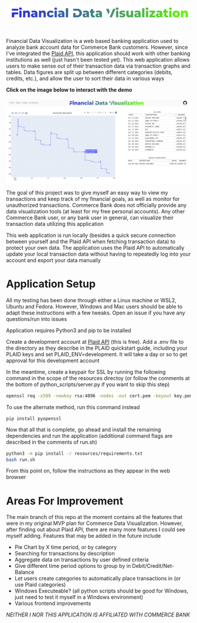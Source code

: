 <p align="center">
  <img src="resources/readme/logo.png">
</p>

<br />

Financial Data Visualization is a web based banking application used to analyze bank account data for Commerce Bank customers. However, since I've integrated the [Plaid API](https://www.plaid.com), this application should work with other banking institutions as well (just hasn't been tested yet). This web application allows users to make sense out of their transaction data via transaction graphs and tables. Data figures are split up between different categories (debits, credits, etc.), and allow the user to sort their data in various ways

**Click on the image below to interact with the demo**
<p align="center">
  <a href="http://192.168.87.90:8000">
    <img src="resources/readme/demo.png">
  </a>
</p>


The goal of this project was to give myself an easy way to view my transactions and keep track of my financial goals, as well as monitor for unauthorized transactions. Commerce Bank does not officially provide any data visualization tools (at least for my free personal accounts). Any other Commerce Bank user, or any bank user in general, can visualize their transaction data utilizing this application


This web application is run locally (besides a quick secure connection between yourself and the Plaid API when fetching transaction data) to protect your own data. The application uses the Plaid API to automatically update your local transaction data without having to repeatedly log into your account and export your data manually


# Application Setup


All my testing has been done through either a Linux machine or WSL2, Ubuntu and Fedora. However, Windows and Mac users should be able to adapt these instructions with a few tweaks. Open an issue if you have any questions/run into issues

Application requires Python3 and pip to be installed

Create a development account at [Plaid API](https://www.plaid.com) (this is free). Add a .env file to the directory as they describe in the PLAID quickstart guide,
including your PLAID keys and set PLAID_ENV=development. It will take a day or so to get approval for this development account

In the meantime, create a keypair for SSL by running the following command in the scope of the resources directoy (or follow the comments at the bottom of python_scripts/server.py if you want to skip this step)

```bash
openssl req -x509 -newkey rsa:4096 -nodes -out cert.pem -keyout key.pem -days 365
```

To use the alternate method, run this command instead

```
pip install pyopenssl
```

Now that all that is complete, go ahead and install the remaining dependencies and run the application (additional command flags are described in the comments of run.sh)

```bash
python3 -m pip install -r resources/requirements.txt
bash run.sh
```

From this point on, follow the instructions as they appear in the web browser

# Areas For Improvement

The main branch of this repo at the moment contains all the features that were in my original MVP plan for Commerce Data Visualization. However, after finding out about Plaid API, there are many more features I could see myself adding. Features that may be added in the future include

- Pie Chart by X time period, or by category
- Searching for transactions by description
- Aggregate data on transactions by user defined criteria
- Give different time period options to group by in Debit/Credit/Net-Balance
- Let users create categories to automatically place transactions in (or use Plaid categories)
- Windows Executeable? (all python scripts should be good for Windows, just need to test it myself in a Windows environment)
- Various frontend improvements




*NEITHER I NOR THIS APPLICATION IS AFFILIATED WITH COMMERCE BANK*
